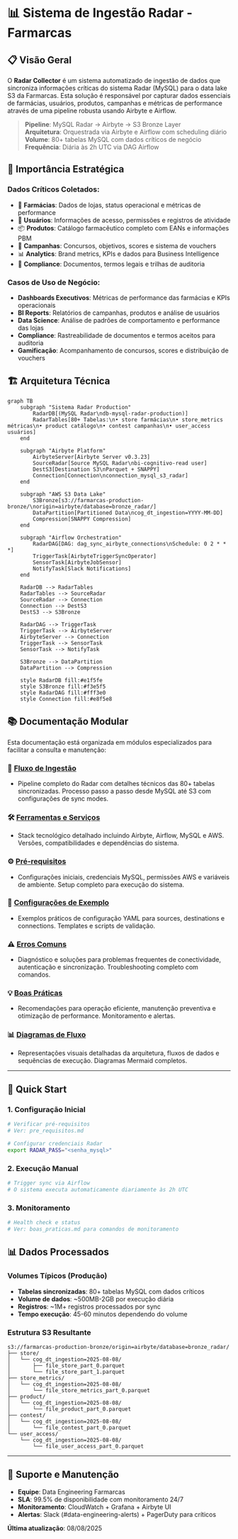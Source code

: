 # 📊 Sistema de Ingestão Radar - Farmarcas

## 📋 Visão Geral

O **Radar Collector** é um sistema automatizado de ingestão de dados que sincroniza informações críticas do sistema Radar (MySQL) para o data lake S3 da Farmarcas. Esta solução é responsável por capturar dados essenciais de farmácias, usuários, produtos, campanhas e métricas de performance através de uma pipeline robusta usando Airbyte e Airflow.

> **Pipeline**: MySQL Radar → Airbyte → S3 Bronze Layer  
> **Arquitetura**: Orquestrada via Airbyte e Airflow com scheduling diário  
> **Volume**: 80+ tabelas MySQL com dados críticos de negócio  
> **Frequência**: Diária às 2h UTC via DAG Airflow

## 🎯 Importância Estratégica

### **Dados Críticos Coletados:**
- 🏪 **Farmácias**: Dados de lojas, status operacional e métricas de performance
- 👥 **Usuários**: Informações de acesso, permissões e registros de atividade
- 📦 **Produtos**: Catálogo farmacêutico completo com EANs e informações PBM
- 🎯 **Campanhas**: Concursos, objetivos, scores e sistema de vouchers
- 📊 **Analytics**: Brand metrics, KPIs e dados para Business Intelligence
- 🔐 **Compliance**: Documentos, termos legais e trilhas de auditoria

### **Casos de Uso de Negócio:**
- **Dashboards Executivos**: Métricas de performance das farmácias e KPIs operacionais
- **BI Reports**: Relatórios de campanhas, produtos e análise de usuários
- **Data Science**: Análise de padrões de comportamento e performance das lojas
- **Compliance**: Rastreabilidade de documentos e termos aceitos para auditoria
- **Gamificação**: Acompanhamento de concursos, scores e distribuição de vouchers

## 🏗️ Arquitetura Técnica

```mermaid
graph TB
    subgraph "Sistema Radar Production"
        RadarDB[(MySQL Radar\ndb-mysql-radar-production)]
        RadarTables[80+ Tabelas:\n• store farmácias\n• store_metrics métricas\n• product catálogo\n• contest campanhas\n• user_access usuários]
    end
    
    subgraph "Airbyte Platform"
        AirbyteServer[Airbyte Server v0.3.23]
        SourceRadar[Source MySQL Radar\nbi-cognitivo-read user]
        DestS3[Destination S3\nParquet + SNAPPY]
        Connection[Connection\nconnection_mysql_s3_radar]
    end
    
    subgraph "AWS S3 Data Lake"
        S3Bronze[s3://farmarcas-production-bronze/\norigin=airbyte/database=bronze_radar/]
        DataPartition[Partitioned Data\ncog_dt_ingestion=YYYY-MM-DD]
        Compression[SNAPPY Compression]
    end
    
    subgraph "Airflow Orchestration"
        RadarDAG[DAG: dag_sync_airbyte_connections\nSchedule: 0 2 * * *]
        TriggerTask[AirbyteTriggerSyncOperator]
        SensorTask[AirbyteJobSensor]
        NotifyTask[Slack Notifications]
    end
    
    RadarDB --> RadarTables
    RadarTables --> SourceRadar
    SourceRadar --> Connection
    Connection --> DestS3
    DestS3 --> S3Bronze
    
    RadarDAG --> TriggerTask
    TriggerTask --> AirbyteServer
    AirbyteServer --> Connection
    TriggerTask --> SensorTask
    SensorTask --> NotifyTask
    
    S3Bronze --> DataPartition
    DataPartition --> Compression
    
    style RadarDB fill:#e1f5fe
    style S3Bronze fill:#f3e5f5
    style RadarDAG fill:#fff3e0
    style Connection fill:#e8f5e8
```

## 📚 Documentação Modular

Esta documentação está organizada em módulos especializados para facilitar a consulta e manutenção:

### 🔄 **[Fluxo de Ingestão](./fluxo_ingestao.md)**
- Pipeline completo do Radar com detalhes técnicos das 80+ tabelas sincronizadas. Processo passo a passo desde MySQL até S3 com configurações de sync modes.

### 🛠️ **[Ferramentas e Serviços](./ferramentas_servicos.md)**
- Stack tecnológico detalhado incluindo Airbyte, Airflow, MySQL e AWS. Versões, compatibilidades e dependências do sistema.

### ⚙️ **[Pré-requisitos](./pre_requisitos.md)**
- Configurações iniciais, credenciais MySQL, permissões AWS e variáveis de ambiente. Setup completo para execução do sistema.

### 📄 **[Configurações de Exemplo](./configuracoes_exemplo.md)**
- Exemplos práticos de configuração YAML para sources, destinations e connections. Templates e scripts de validação.

### ⚠️ **[Erros Comuns](./erros_comuns.md)**
- Diagnóstico e soluções para problemas frequentes de conectividade, autenticação e sincronização. Troubleshooting completo com comandos.

### 💡 **[Boas Práticas](./boas_praticas.md)**
- Recomendações para operação eficiente, manutenção preventiva e otimização de performance. Monitoramento e alertas.

### 📊 **[Diagramas de Fluxo](./diagrama_fluxo.md)**
- Representações visuais detalhadas da arquitetura, fluxos de dados e sequências de execução. Diagramas Mermaid completos.

---

## 🚀 Quick Start

### 1. **Configuração Inicial**
```bash
# Verificar pré-requisitos
# Ver: pre_requisitos.md

# Configurar credenciais Radar
export RADAR_PASS="<senha_mysql>"
```

### 2. **Execução Manual**
```bash
# Trigger sync via Airflow
# O sistema executa automaticamente diariamente às 2h UTC
```

### 3. **Monitoramento**
```bash
# Health check e status
# Ver: boas_praticas.md para comandos de monitoramento
```

## 📊 Dados Processados

### **Volumes Típicos (Produção)**
- **Tabelas sincronizadas**: 80+ tabelas MySQL com dados críticos
- **Volume de dados**: ~500MB-2GB por execução diária
- **Registros**: ~1M+ registros processados por sync
- **Tempo execução**: 45-60 minutos dependendo do volume

### **Estrutura S3 Resultante**
```
s3://farmarcas-production-bronze/origin=airbyte/database=bronze_radar/
├── store/
│   └── cog_dt_ingestion=2025-08-08/
│       ├── file_store_part_0.parquet
│       └── file_store_part_1.parquet
├── store_metrics/
│   └── cog_dt_ingestion=2025-08-08/
│       └── file_store_metrics_part_0.parquet
├── product/
│   └── cog_dt_ingestion=2025-08-08/
│       └── file_product_part_0.parquet
├── contest/
│   └── cog_dt_ingestion=2025-08-08/
│       └── file_contest_part_0.parquet
└── user_access/
    └── cog_dt_ingestion=2025-08-08/
        └── file_user_access_part_0.parquet
```

---

## 🔧 Suporte e Manutenção

- **Equipe**: Data Engineering Farmarcas
- **SLA**: 99.5% de disponibilidade com monitoramento 24/7
- **Monitoramento**: CloudWatch + Grafana + Airbyte UI
- **Alertas**: Slack (#data-engineering-alerts) + PagerDuty para críticos

**Última atualização**: 08/08/2025
